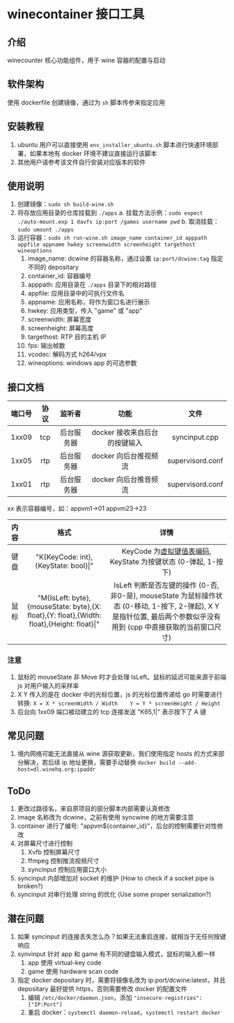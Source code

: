 # winecontainer 接口工具

## 介绍

winecounter 核心功能组件，用于 wine 容器的配置与启动

## 软件架构

使用 dockerfile 创建镜像，通过为 `sh` 脚本传参来指定应用

## 安装教程

1. ubuntu 用户可以直接使用 `env_installer_ubuntu.sh` 脚本进行快速环境部署，如果本地有 docker 环境不建议直接运行该脚本
2. 其他用户请参考该文件自行安装对应版本的软件

## 使用说明

1. 创建镜像：`sudo sh build-wine.sh`
2. 将存放应用目录的仓库挂载到 `./apps`
    a.  挂载方法示例：`sudo expect ./auto-mount.exp 1 davfs ip:port /games username pwd`
    b.  取消挂载：`sudo umount ./apps`
3. 运行容器：`sudo sh run-wine.sh image_name container_id apppath appfile appname hwkey screenwidth screenheight targethost wineoptions`
    1. image_name: dcwine 的容器名称，通过设置 `ip:port/dcwine:tag` 指定不同的 depositary
    2. container_id: 容器编号
    3. apppath: 应用目录在 `./apps` 目录下的相对路径
    4. appfile: 应用目录中的可执行文件名
    5. appname: 应用名称，将作为窗口名进行展示
    6. hwkey: 应用类型，传入 "game" 或 "app"
    7. screenwidth: 屏幕宽度
    8. screenheight: 屏幕高度
    9. targethost: RTP 目的主机 IP
    10. fps: 输出帧数
    11. vcodec: 解码方式 h264/vpx
    12. wineoptions: windows app 的可选参数

## 接口文档

| 端口号 | 协议 | 监听者 | 功能 | 文件 |
|  :----:  |  :----:  |  :----:  |  :----:  | :----:  |
| 1xx09 | tcp | 后台服务器 | docker 接收来自后台的按键输入 | syncinput.cpp |
| 1xx05 | rtp | 后台服务器 | docker 向后台推视频流 | supervisord.conf |
| 1xx01 | rtp | 后台服务器 | docker 向后台推音频流 | supervisord.conf |

xx 表示容器编号，如：appvm1->01 appvm23->23

| 内容 | 格式 | 详情 |
|  :----:  |  :----:  |  :----:  |
| 键盘 | "K{KeyCode: int},{KeyState: bool}\|" | KeyCode 为[虚拟键值表编码](https://docs.microsoft.com/en-us/windows/win32/inputdev/virtual-key-codes), KeyState 为按键状态 (0-弹起, 1-按下) |
| 鼠标 | "M{IsLeft: byte},{mouseState: byte},{X: float},{Y: float},{Width: float},{Height: float}\|" | IsLeft 判断是否左键的操作 (0-否, 非0-是), mouseState 为鼠标操作状态 (0-移动, 1-按下, 2-弹起), X Y 是指针位置, 最后两个参数似乎没有用到 (cpp 中直接获取的当前窗口尺寸) |

### 注意

1. 鼠标的 mouseState 非 Move 时才会处理 IsLeft。鼠标的延迟可能来源于前端 js 对用户输入的采样率
2. X Y 传入的是在 docker 中的光标位置，js 的光标位置传递给 go 时需要进行转换: `X = X * screenWidth / Width    Y = Y * screenHeight / Height`
3. 后台向 1xx09 端口被动建立的 tcp 连接发送 "K65,1|" 表示按下了 A 键

## 常见问题

1. 境内网络可能无法直接从 wine 源获取更新，我们使用指定 hosts 的方式来部分解决，若后续 ip 地址更换，需要手动替换 `docker build --add-host=dl.winehq.org:ipaddr` 

## ToDo

1. 更改过路径名，来自原项目的部分脚本内部需要认真修改
2. image 名称改为 dcwine，之前有使用 syncwine 的地方需要注意
3. container 进行了编号: "appvm${container_id}"，后台的控制需要针对性修改
4. 对屏幕尺寸进行控制
   1. Xvfb 控制屏幕尺寸
   2. ffmpeg 控制推流视频尺寸
   3. syncinput 控制应用窗口大小
5. syncinput 内部增加对 socket 的维护 (How to check if a socket pipe is broken?)
6. syncinput 对串行处理 string 的优化 (Use some proper serialization?)

## 潜在问题

1. 如果 syncinput 的连接丢失怎么办？如果无法重启连接，就相当于无任何按键响应
2. synvinput 针对 app 和 game 有不同的键盘输入模式，鼠标的输入都一样
   1. app 使用 virtual-key code
   2. game 使用 hardware scan code
3. 指定 docker depositary 时，需要将镜像名改为 ip:port/dcwine:latest，并且 depositary 最好提供 https，否则需要修改 docker 的配置文件
   1. 编辑 `/etc/docker/daemon.json`，添加 `"insecure-registries":["IP:Port"] `
   2. 重启 docker：`systemctl daemon-reload`，`systemctl restart docker`